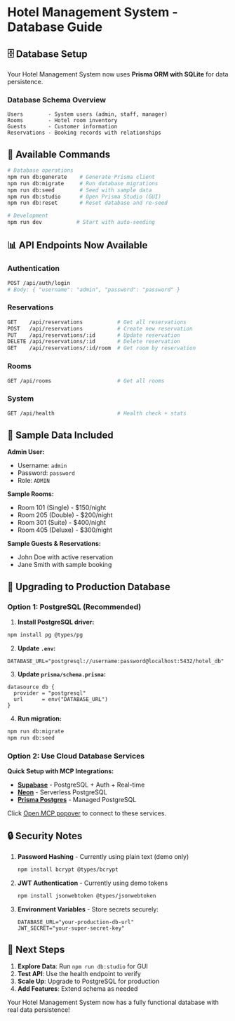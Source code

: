 # Hotel Management System - Database Guide

## 🗄️ Database Setup

Your Hotel Management System now uses **Prisma ORM with SQLite** for data persistence.

### **Database Schema Overview**

```
Users        - System users (admin, staff, manager)
Rooms        - Hotel room inventory
Guests       - Customer information
Reservations - Booking records with relationships
```

## 🔧 **Available Commands**

```bash
# Database operations
npm run db:generate    # Generate Prisma client
npm run db:migrate     # Run database migrations
npm run db:seed        # Seed with sample data
npm run db:studio      # Open Prisma Studio (GUI)
npm run db:reset       # Reset database and re-seed

# Development
npm run dev           # Start with auto-seeding
```

## 📊 **API Endpoints Now Available**

### **Authentication**
```bash
POST /api/auth/login
# Body: { "username": "admin", "password": "password" }
```

### **Reservations**
```bash
GET    /api/reservations           # Get all reservations
POST   /api/reservations           # Create new reservation
PUT    /api/reservations/:id       # Update reservation
DELETE /api/reservations/:id       # Delete reservation
GET    /api/reservations/:id/room  # Get room by reservation
```

### **Rooms**
```bash
GET /api/rooms                     # Get all rooms
```

### **System**
```bash
GET /api/health                    # Health check + stats
```

## 💾 **Sample Data Included**

**Admin User:**
- Username: `admin`
- Password: `password`
- Role: `ADMIN`

**Sample Rooms:**
- Room 101 (Single) - $150/night
- Room 205 (Double) - $200/night  
- Room 301 (Suite) - $400/night
- Room 405 (Deluxe) - $300/night

**Sample Guests & Reservations:**
- John Doe with active reservation
- Jane Smith with sample booking

## 🔄 **Upgrading to Production Database**

### **Option 1: PostgreSQL (Recommended)**

1. **Install PostgreSQL driver:**
```bash
npm install pg @types/pg
```

2. **Update `.env`:**
```env
DATABASE_URL="postgresql://username:password@localhost:5432/hotel_db"
```

3. **Update `prisma/schema.prisma`:**
```prisma
datasource db {
  provider = "postgresql"
  url      = env("DATABASE_URL")
}
```

4. **Run migration:**
```bash
npm run db:migrate
npm run db:seed
```

### **Option 2: Use Cloud Database Services**

**Quick Setup with MCP Integrations:**
- **[Supabase](#open-mcp-popover)** - PostgreSQL + Auth + Real-time
- **[Neon](#open-mcp-popover)** - Serverless PostgreSQL
- **[Prisma Postgres](#open-mcp-popover)** - Managed PostgreSQL

Click [Open MCP popover](#open-mcp-popover) to connect to these services.

## 🔒 **Security Notes**

1. **Password Hashing** - Currently using plain text (demo only)
   ```bash
   npm install bcrypt @types/bcrypt
   ```

2. **JWT Authentication** - Currently using demo tokens
   ```bash
   npm install jsonwebtoken @types/jsonwebtoken
   ```

3. **Environment Variables** - Store secrets securely:
   ```env
   DATABASE_URL="your-production-db-url"
   JWT_SECRET="your-super-secret-key"
   ```

## 🎯 **Next Steps**

1. **Explore Data**: Run `npm run db:studio` for GUI
2. **Test API**: Use the health endpoint to verify
3. **Scale Up**: Upgrade to PostgreSQL for production
4. **Add Features**: Extend schema as needed

Your Hotel Management System now has a fully functional database with real data persistence!
